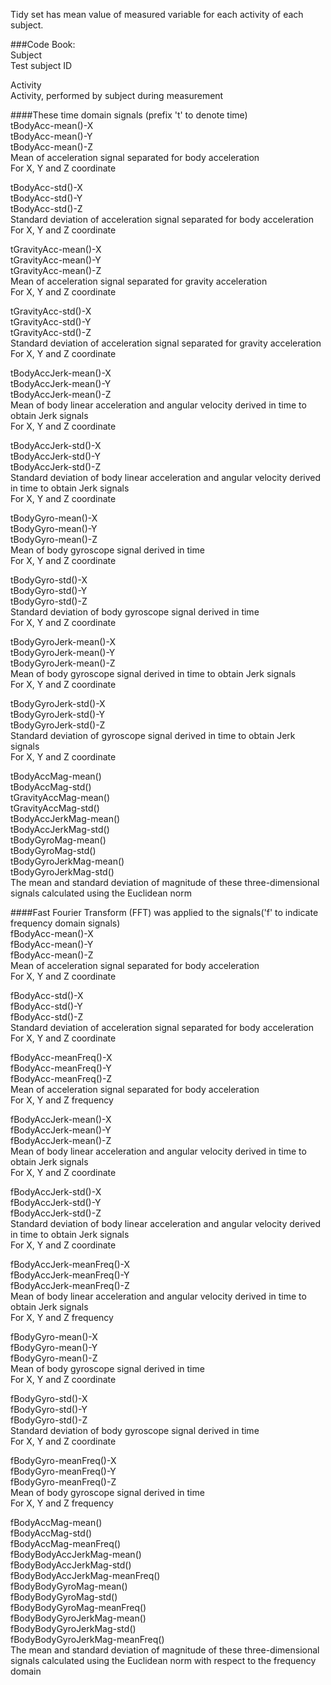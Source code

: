 Tidy set has mean value of measured variable for each activity of each subject.  
  
###Code Book:  
Subject    
	Test subject ID    
    
Activity    
	Activity, performed by subject during measurement      
    
####These time domain signals (prefix 't' to denote time)  
tBodyAcc-mean()-X  
tBodyAcc-mean()-Y  
tBodyAcc-mean()-Z  
	Mean of acceleration signal separated for body acceleration  
	For X, Y and Z coordinate  
  
tBodyAcc-std()-X  
tBodyAcc-std()-Y  
tBodyAcc-std()-Z  
	Standard deviation of acceleration signal separated for body acceleration  
	For X, Y and Z coordinate  
  
tGravityAcc-mean()-X  
tGravityAcc-mean()-Y  
tGravityAcc-mean()-Z  
	Mean of acceleration signal separated for gravity acceleration  
	For X, Y and Z coordinate  
  
tGravityAcc-std()-X  
tGravityAcc-std()-Y  
tGravityAcc-std()-Z  
	Standard deviation of acceleration signal separated for gravity acceleration  
	For X, Y and Z coordinate  
  
tBodyAccJerk-mean()-X  
tBodyAccJerk-mean()-Y  
tBodyAccJerk-mean()-Z  
	Mean of body linear acceleration and angular velocity derived in time to obtain Jerk signals  
	For X, Y and Z coordinate  
  
tBodyAccJerk-std()-X  
tBodyAccJerk-std()-Y  
tBodyAccJerk-std()-Z  
	Standard deviation of body linear acceleration and angular velocity derived in time to obtain Jerk signals  
	For X, Y and Z coordinate  
  
tBodyGyro-mean()-X  
tBodyGyro-mean()-Y  
tBodyGyro-mean()-Z  
	Mean of body gyroscope signal derived in time  
	For X, Y and Z coordinate  
  
tBodyGyro-std()-X  
tBodyGyro-std()-Y  
tBodyGyro-std()-Z  
	Standard deviation of body gyroscope signal derived in time  
	For X, Y and Z coordinate  
  
tBodyGyroJerk-mean()-X  
tBodyGyroJerk-mean()-Y  
tBodyGyroJerk-mean()-Z  
	Mean of body gyroscope signal derived in time to obtain Jerk signals  
	For X, Y and Z coordinate  
  
tBodyGyroJerk-std()-X  
tBodyGyroJerk-std()-Y  
tBodyGyroJerk-std()-Z  
	Standard deviation of gyroscope signal derived in time to obtain Jerk signals  
	For X, Y and Z coordinate  
  
tBodyAccMag-mean()  
tBodyAccMag-std()  
tGravityAccMag-mean()  
tGravityAccMag-std()  
tBodyAccJerkMag-mean()  
tBodyAccJerkMag-std()  
tBodyGyroMag-mean()  
tBodyGyroMag-std()  
tBodyGyroJerkMag-mean()  
tBodyGyroJerkMag-std()  
	The mean and standard deviation of magnitude of these three-dimensional signals calculated using the Euclidean norm  
  
####Fast Fourier Transform (FFT) was applied to the signals('f' to indicate frequency domain signals)  
fBodyAcc-mean()-X  
fBodyAcc-mean()-Y  
fBodyAcc-mean()-Z  
	Mean of acceleration signal separated for body acceleration  
	For X, Y and Z coordinate  
  
fBodyAcc-std()-X  
fBodyAcc-std()-Y  
fBodyAcc-std()-Z  
	Standard deviation of acceleration signal separated for body acceleration  
	For X, Y and Z coordinate  
  
fBodyAcc-meanFreq()-X  
fBodyAcc-meanFreq()-Y  
fBodyAcc-meanFreq()-Z  
	Mean of acceleration signal separated for body acceleration  
	For X, Y and Z frequency  
  
fBodyAccJerk-mean()-X  
fBodyAccJerk-mean()-Y  
fBodyAccJerk-mean()-Z  
	Mean of body linear acceleration and angular velocity derived in time to obtain Jerk signals  
	For X, Y and Z coordinate  
  
fBodyAccJerk-std()-X  
fBodyAccJerk-std()-Y  
fBodyAccJerk-std()-Z  
	Standard deviation of body linear acceleration and angular velocity derived in time to obtain Jerk signals  
	For X, Y and Z coordinate  
  
fBodyAccJerk-meanFreq()-X  
fBodyAccJerk-meanFreq()-Y  
fBodyAccJerk-meanFreq()-Z  
	Mean of body linear acceleration and angular velocity derived in time to obtain Jerk signals  
	For X, Y and Z frequency  
  
fBodyGyro-mean()-X  
fBodyGyro-mean()-Y  
fBodyGyro-mean()-Z  
	Mean of body gyroscope signal derived in time  
	For X, Y and Z coordinate  
  
fBodyGyro-std()-X  
fBodyGyro-std()-Y  
fBodyGyro-std()-Z  
	Standard deviation of body gyroscope signal derived in time  
	For X, Y and Z coordinate  
  
fBodyGyro-meanFreq()-X  
fBodyGyro-meanFreq()-Y  
fBodyGyro-meanFreq()-Z  
	Mean of body gyroscope signal derived in time  
	For X, Y and Z frequency  
  
fBodyAccMag-mean()  
fBodyAccMag-std()  
fBodyAccMag-meanFreq()  
fBodyBodyAccJerkMag-mean()  
fBodyBodyAccJerkMag-std()  
fBodyBodyAccJerkMag-meanFreq()  
fBodyBodyGyroMag-mean()  
fBodyBodyGyroMag-std()  
fBodyBodyGyroMag-meanFreq()  
fBodyBodyGyroJerkMag-mean()  
fBodyBodyGyroJerkMag-std()  
fBodyBodyGyroJerkMag-meanFreq()  
	The mean and standard deviation of magnitude of these three-dimensional signals calculated using the Euclidean norm with respect to the frequency domain  
